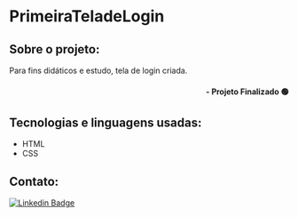 # PrimeiraTeladeLogin

## Sobre o projeto:

Para fins didáticos e estudo, tela de login criada.

#### <div align="right">- Projeto Finalizado 🟢 <div>

## Tecnologias e linguagens usadas:
- HTML
- CSS

## Contato:
[![Linkedin Badge](https://img.shields.io/badge/-LinkedIn-blue?style=flat-square&logo=Linkedin&logoColor=white&link=https://www.linkedin.com/in/nilmara-martins-933433144/)]( https://www.linkedin.com/in/nilmara-martins-933433144/)
